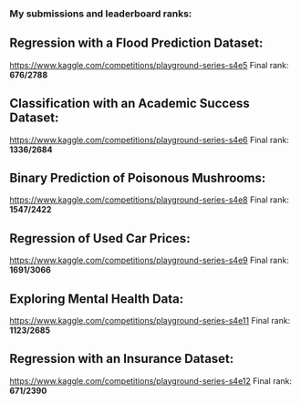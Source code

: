 ### My submissions and leaderboard ranks:

## Regression with a Flood Prediction Dataset:
https://www.kaggle.com/competitions/playground-series-s4e5
Final rank: **676/2788**

## Classification with an Academic Success Dataset:
https://www.kaggle.com/competitions/playground-series-s4e6
Final rank: **1336/2684**

## Binary Prediction of Poisonous Mushrooms:
https://www.kaggle.com/competitions/playground-series-s4e8
Final rank: **1547/2422**

## Regression of Used Car Prices:
https://www.kaggle.com/competitions/playground-series-s4e9
Final rank: **1691/3066**

## Exploring Mental Health Data:
https://www.kaggle.com/competitions/playground-series-s4e11
Final rank: **1123/2685**

## Regression with an Insurance Dataset:
https://www.kaggle.com/competitions/playground-series-s4e12
Final rank: **671/2390**

